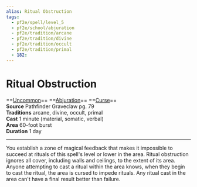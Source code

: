 ```yaml
---
alias: Ritual Obstruction
tags:
  - pf2e/spell/level_5
  - pf2e/school/abjuration
  - pf2e/tradition/arcane
  - pf2e/tradition/divine
  - pf2e/tradition/occult
  - pf2e/tradition/primal
  - 182:
---
```


# Ritual Obstruction

==[Uncommon](../../../Traits/Uncommon.md)== ==[Abjuration](../../../Traits/Abjuration.md)== ==[Curse](../../../Traits/Curse.md)==  
__Source__ Pathfinder Graveclaw pg. 79  
**Traditions** arcane, divine, occult, primal  
**Cast** 1 minute (material, somatic, verbal)  
**Area** 60-foot burst  
**Duration** 1 day

---

You establish a zone of magical feedback that makes it impossible to succeed at rituals of this spell's level or lower in the area. Ritual obstruction ignores all cover, including walls and ceilings, to the extent of its area. Anyone attempting to cast a ritual within the area knows, when they begin to cast the ritual, the area is cursed to impede rituals. Any ritual cast in the area can't have a final result better than failure.
